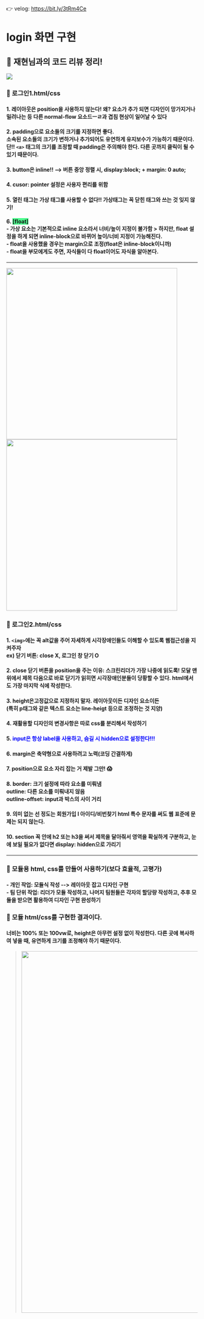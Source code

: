 👉 velog:  https://bit.ly/3tRm4Ce
# login 화면 구현
 ## 📘 재현님과의 코드 리뷰 정리!

<img src="https://velog.velcdn.com/images/greenth322/post/361dca2c-383d-456c-9a48-92422d152582/image.PNG">

### 📌 로그인1.html/css
#### 1. 레이아웃은 position을 사용하지 않는다! 왜? 요소가 추가 되면 디자인이 망가지거나 밀려나는 등 다른 normal-flow 요소드ㅡㄹ과 겹침 현상이 일어날 수 있다 
#### 2. padding으로 요소들의 크기를 지정하면 좋다. <br> 소속된 요소들의 크기가 변하거나 추가되어도 유연하게 유지보수가 가능하기 때문이다. <br> 단!! ```<a>``` 태그의 크기를 조정할 때 padding은 주의해야 한다. 다른 곳까지 클릭이 될 수 있기 때문이다.
#### 3. button은 inline!! --> 버튼 중앙 정렬 시, display:block; + margin: 0 auto; 
#### 4. cusor: pointer 설정은 사용자 편리를 위함
#### 5. 열린 태그는 가상 태그를 사용할 수 없다!! 가상태그는 꼭 닫힌 태그와 쓰는 것 잊지 않기!
#### 6.  <span style="background-color:#4cfc8d">[float]</span><br> - 가상 요소는 기본적으로 inline 요소라서 너비/높이 지정이 불가함 > 하지만, float 설정을 하게 되면 inline-block으로 바뀌어 높이/너비 지정이 가능해진다. <br> - float을 사용했을 경우는 margin으로 조정(float은 inline-block이니까) <br> - float을 부모에게도 주면, 자식들이 다 float이어도 자식을 알아본다.
***
<img src="https://velog.velcdn.com/images/greenth322/post/c45a36f1-fe3d-4b13-9bea-949d3134e66e/image.PNG" width="450">

<img src="https://velog.velcdn.com/images/greenth322/post/45fcf5fa-5973-4bd5-89cf-173d853b41a4/image.PNG" width="450">

### 📌 로그인2.html/css

#### 1. ```<img>```에는 꼭 alt값을 주어 자세하게 시각장애인들도 이해할 수 있도록 웹접근성을 지켜주자<br> ex) 닫기 버튼: close X, 로그인 창 닫기 O
#### 2. close 닫기 버튼을 position을 주는 이유: 스크린리더가 가장 나중에 읽도록! 모달 맨 위에서 제목 다음으로 바로 닫기가 읽히면 시각장애인분들이 당황할 수 있다. html에서도 가장 마지막 식에 작성한다.
####  3. height은고정값으로 지정하지 말자.  레이아웃이든 디자인 요소이든<br>(특히 p태그와 같은 텍스트 요소는 line-heigt 등으로 조정하는 것 지양)
####  4. 재활용할 디자인의 변경사항은 따로 css를 분리해서 작성하기
####  5. <span style="color:blue">input은 항상 label을 사용하고, 숨길 시 hidden으로 설정한다!!! </span>  
  
#### 6. margin은 축약형으로 사용하려고 노력(코딩 간결하게)
#### 7. position으로 요소 자리 잡는 거 제발 그만! 😱
#### 8. border: 크기 설정에 따라 요소를 미뤄냄 <br> outline: 다른 요소를 미뤄내지 않음 <br> outline-offset: input과 박스의 사이 거리
#### 9. 의미 없는 선 정도는 회원가입 I 아이디/비번찾기 html 특수 문자를 써도 웹 표준에 문제는 되지 않는다.
#### 10. section 꼭 안에 h2 또는 h3을 써서 제목을 달아줘서 영역을 확실하게 구분하고, 눈에 보일 필요가 없다면 display: hidden으로 가리기
***
### 🍒 모듈용 html, css를 만들어 사용하기(보다 효율적, 고평가)   
####  - 개인 작업: 모듈식 작성 --> 레이아웃 잡고 디자인 구현<br> - 팀 단위 작업: 리더가 모듈 작성하고, 나머지 팀원들은 각자의 할당량 작성하고, 추후 모듈을 받으면 활용하여 디자인 구현 완성하기

### 🍒 모듈 html/css를 구현한 결과이다. 
#### 너비는 100% 또는 100vw로, height은 아무런 설정 없이 작성한다. 다른 곳에 복사하여 넣을 때, 유연하게 크기를 조정해야 하기 때문이다.

> <img src="https://velog.velcdn.com/images/greenth322/post/a8b9137d-1488-47fe-b690-0576f2e4f1a1/image.png" width="950">

